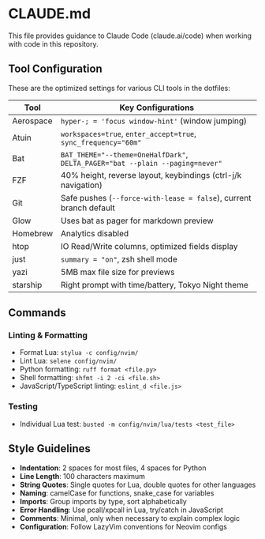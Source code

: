 # CLAUDE.md

This file provides guidance to Claude Code (claude.ai/code) when working with code in this repository.

## Tool Configuration

These are the optimized settings for various CLI tools in the dotfiles:

| Tool      | Key Configurations                                   |
|-----------|------------------------------------------------------|
| Aerospace | `hyper-; = 'focus window-hint'` (window jumping)     |
| Atuin     | `workspaces=true`, `enter_accept=true`, `sync_frequency="60m"` |
| Bat       | `BAT_THEME="--theme=OneHalfDark"`, `DELTA_PAGER="bat --plain --paging=never"` |
| FZF       | 40% height, reverse layout, keybindings (ctrl-j/k navigation) |
| Git       | Safe pushes (`--force-with-lease = false`), current branch default |
| Glow      | Uses bat as pager for markdown preview               |
| Homebrew  | Analytics disabled                                   |
| htop      | IO Read/Write columns, optimized fields display      |
| just      | `summary = "on"`, zsh shell mode                     |
| yazi      | 5MB max file size for previews                       |
| starship  | Right prompt with time/battery, Tokyo Night theme    |

## Commands

### Linting & Formatting
- Format Lua: `stylua -c config/nvim/`
- Lint Lua: `selene config/nvim/`
- Python formatting: `ruff format <file.py>`
- Shell formatting: `shfmt -i 2 -ci <file.sh>`
- JavaScript/TypeScript linting: `eslint_d <file.js>`

### Testing
- Individual Lua test: `busted -m config/nvim/lua/tests <test_file>`

## Style Guidelines

- **Indentation**: 2 spaces for most files, 4 spaces for Python
- **Line Length**: 100 characters maximum
- **String Quotes**: Single quotes for Lua, double quotes for other languages
- **Naming**: camelCase for functions, snake_case for variables
- **Imports**: Group imports by type, sort alphabetically
- **Error Handling**: Use pcall/xpcall in Lua, try/catch in JavaScript
- **Comments**: Minimal, only when necessary to explain complex logic
- **Configuration**: Follow LazyVim conventions for Neovim configs